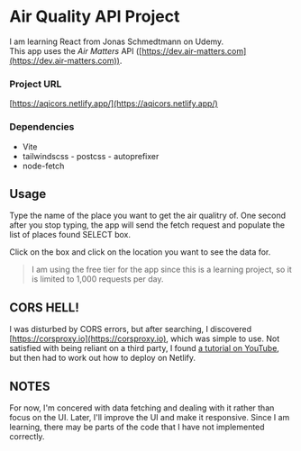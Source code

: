 # Air Quality API Project

I am learning React from Jonas Schmedtmann on Udemy.  
This app uses the _Air Matters_ API ([https://dev.air-matters.com](https://dev.air-matters.com)).

### Project URL

[https://aqicors.netlify.app/](https://aqicors.netlify.app/)

### Dependencies

- Vite
- tailwindscss - postcss - autoprefixer
- node-fetch

## Usage

Type the name of the place you want to get the air qualitry of. One second after you stop typing, the app will send the fetch request and populate the list of places found SELECT box.

Click on the box and click on the location you want to see the data for.

> I am using the free tier for the app since this is a learning project, so it is limited to 1,000 requests per day.

## CORS HELL!

I was disturbed by CORS errors, but after searching, I discovered [https://corsproxy.io](https://corsproxy.io), which was simple to use.
Not satisfied with being reliant on a third party, I found [a tutorial on YouTube](https://www.youtube.com/watch?v=3j5cQy1V2W0), but then had to work out how to deploy on Netlify.

## NOTES

For now, I'm concered with data fetching and dealing with it rather than focus on the UI. Later, I'll improve the UI and make it responsive.
Since I am learning, there may be parts of the code that I have not implemented correctly.
